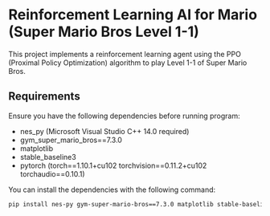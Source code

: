 # Reinforcement Learning AI for Mario (Super Mario Bros Level 1-1)

This project implements a reinforcement learning agent using the PPO (Proximal Policy Optimization) algorithm to play Level 1-1 of Super Mario Bros.

## Requirements

Ensure you have the following dependencies before running program:

- nes_py (Microsoft Visual Studio C++ 14.0 required)
- gym_super_mario_bros==7.3.0
- matplotlib
- stable_baseline3
- pytorch (torch==1.10.1+cu102 torchvision==0.11.2+cu102 torchaudio==0.10.1)

You can install the dependencies with the following command:

```bash
pip install nes-py gym-super-mario-bros==7.3.0 matplotlib stable-baseline3 "torch==1.10.1+cu102" torchvision==0.11.2+cu102 torchaudio==0.10.1
